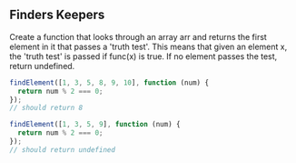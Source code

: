 ## Finders Keepers

Create a function that looks through an array arr and returns the first element in it that passes a 'truth test'. This means that given an element x, the 'truth test' is passed if func(x) is true. If no element passes the test, return undefined.

```javascript
findElement([1, 3, 5, 8, 9, 10], function (num) {
  return num % 2 === 0;
});
// should return 8
```

```javascript
findElement([1, 3, 5, 9], function (num) {
  return num % 2 === 0;
});
// should return undefined
```
